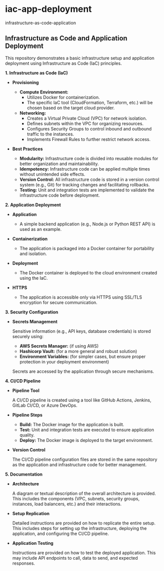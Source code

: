 # iac-app-deployment
infrastructure-as-code-application
## Infrastructure as Code and Application Deployment

This repository demonstrates a basic infrastructure setup and application deployment using Infrastructure as Code (IaC) principles.

**1. Infrastructure as Code (IaC)**

* **Provisioning**
    * **Compute Environment:**
        * Utilizes Docker for containerization.
        * The specific IaC tool (CloudFormation, Terraform, etc.) will be chosen based on the target cloud provider.
    * **Networking:**
        * Creates a Virtual Private Cloud (VPC) for network isolation.
        * Defines subnets within the VPC for organizing resources.
        * Configures Security Groups to control inbound and outbound traffic to the instances.
        * Implements Firewall Rules to further restrict network access.

* **Best Practices**
    * **Modularity:** Infrastructure code is divided into reusable modules for better organization and maintainability.
    * **Idempotency:** Infrastructure code can be applied multiple times without unintended side effects.
    * **Version Control:** All infrastructure code is stored in a version control system (e.g., Git) for tracking changes and facilitating rollbacks.
    * **Testing:** Unit and integration tests are implemented to validate the infrastructure code before deployment.

**2. Application Deployment**

* **Application**
    * A simple backend application (e.g., Node.js or Python REST API) is used as an example.

* **Containerization**
    * The application is packaged into a Docker container for portability and isolation.

* **Deployment**
    * The Docker container is deployed to the cloud environment created using the IaC.

* **HTTPS**
    * The application is accessible only via HTTPS using SSL/TLS encryption for secure communication.

**3. Security Configuration**

* **Secrets Management**

    Sensitive information (e.g., API keys, database credentials) is stored securely using:

    * **AWS Secrets Manager:** (if using AWS)
    * **Hashicorp Vault:** (for a more general and robust solution)
    * **Environment Variables:** (for simpler cases, but ensure proper protection in your deployment environment)

    Secrets are accessed by the application through secure mechanisms.

**4. CI/CD Pipeline**

* **Pipeline Tool**

    A CI/CD pipeline is created using a tool like GitHub Actions, Jenkins, GitLab CI/CD, or Azure DevOps.

* **Pipeline Steps**
    * **Build:** The Docker image for the application is built.
    * **Test:** Unit and integration tests are executed to ensure application quality.
    * **Deploy:** The Docker image is deployed to the target environment.

* **Version Control**

    The CI/CD pipeline configuration files are stored in the same repository as the application and infrastructure code for better management.

**5. Documentation**

* **Architecture**

    A diagram or textual description of the overall architecture is provided. This includes the components (VPC, subnets, security groups, instances, load balancers, etc.) and their interactions.

* **Setup Replication**

    Detailed instructions are provided on how to replicate the entire setup. This includes steps for setting up the infrastructure, deploying the application, and configuring the CI/CD pipeline.

* **Application Testing**

    Instructions are provided on how to test the deployed application. This may include API endpoints to call, data to send, and expected responses.



